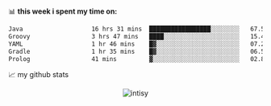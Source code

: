 📊 **this week i spent my time on:**
<!--START_SECTION:waka-->

```txt
Java                   16 hrs 31 mins  █████████████████░░░░░░░░   67.54 %
Groovy                 3 hrs 47 mins   ████░░░░░░░░░░░░░░░░░░░░░   15.46 %
YAML                   1 hr 46 mins    █▓░░░░░░░░░░░░░░░░░░░░░░░   07.27 %
Gradle                 1 hr 35 mins    █▓░░░░░░░░░░░░░░░░░░░░░░░   06.52 %
Prolog                 41 mins         ▓░░░░░░░░░░░░░░░░░░░░░░░░   02.80 %
```

<!--END_SECTION:waka-->


📈 my github stats

<p align="center"> <img src="https://github-readme-stats.vercel.app/api?username=intisy&show_icons=true&theme=gotham" alt="intisy" />




